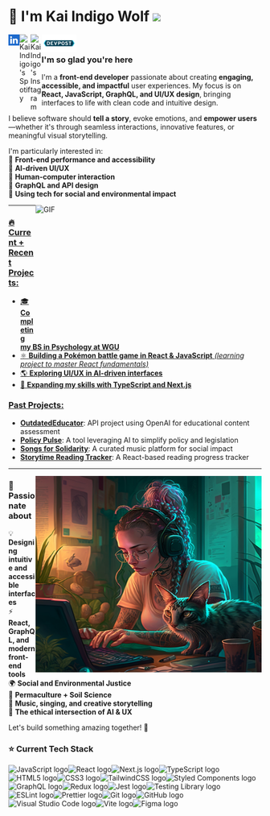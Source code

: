 # 🐺 I'm Kai Indigo Wolf  ![](https://visitor-badge.glitch.me/badge?page_id=indigow0lf.indigow0lf)

<a href="https://www.linkedin.com/in/indigowolf/">
  <img align="left" alt="Kai Indigo's LinkedIN" width="22px" src="https://github.com/IndigoW0lf/IndigoW0lf/blob/4e996e3d931144b95b22f8ffcb5a70807d538af3/linkedin-svgrepo-com%20(1).svg"/>
</a><a href="https://open.spotify.com/user/vjj98sn4y4ul42h310k2yzrk7?si=2nNnaO-aTW-cYC6ZaHuvFg">
  <img align="left" alt="Kai Indigo's Spotify" width="22px" src="https://github.com/IndigoW0lf/IndigoW0lf/blob/20c6f5cb222f0daefe7ad38bc61f0266db44535c/3D-spotify-logo-premium-PNG.png" />
</a>
<a href="https://www.instagram.com/indigow0lf/">
  <img align="left" alt="Kai Indigo's Instagram" width="22px" src="https://raw.githubusercontent.com/hussainweb/hussainweb/main/icons/instagram.png" />
</a><a href="https://devpost.com/IndigoW0lf?ref_content=user-portfolio&ref_feature=portfolio&ref_medium=global-nav">
  <img align="left" alt="Kai Indigo's DevPost" width="70px"src="https://github.com/IndigoW0lf/IndigoW0lf/blob/28ed449d1dea368da01f918ac9d2880c31c76fb2/Devpost_Icon.png" />
</a>
  <br>

### I'm so glad you're here 

I'm a **front-end developer** passionate about creating **engaging, accessible, and impactful** user experiences. My focus is on **React, JavaScript, GraphQL, and UI/UX design**, bringing interfaces to life with clean code and intuitive design.  

I believe software should **tell a story**, evoke emotions, and **empower users**—whether it's through seamless interactions, innovative features, or meaningful visual storytelling.  

I'm particularly interested in:  
🔹 **Front-end performance and accessibility**  
🔹 **AI-driven UI/UX**  
🔹 **Human-computer interaction**  
🔹 **GraphQL and API design**  
🔹 **Using tech for social and environmental impact**  

<a href="https://github.com/anuraghazra/github-readme-stats"><img align="right" alt='GIF' width="450" height="270" src="https://github-readme-stats.vercel.app/api?username=indigow0lf&count_private=true&show_icons=true&theme=aura"/>

  
---


### 🔥 **Current + Recent Projects:**

- 🎓 **Completing my BS in Psychology at WGU**  
- ⚛️ **Building a Pokémon battle game in React & JavaScript** *(learning project to master React fundamentals)*  
- 🌎 **Exploring UI/UX in AI-driven interfaces**  
- 🚀 **Expanding my skills with TypeScript and Next.js** 


### **Past Projects:**  
- **[OutdatedEducator](https://github.com/IndigoW0lf/OutdatedEducator)**: API project using OpenAI for educational content assessment  
- **[Policy Pulse](https://github.com/IndigoW0lf/PolicyPulse)**: A tool leveraging AI to simplify policy and legislation  
- **[Songs for Solidarity](https://github.com/IndigoW0lf/SongsForSolidarity)**: A curated music platform for social impact  
- **[Storytime Reading Tracker](https://github.com/IndigoW0lf/Storytime_Reading_Tracker)**: A React-based reading progress tracker  

---


<img align="right" alt="Avata" src="https://github.com/IndigoW0lf/IndigoW0lf/blob/main/avatar%20github.png" width="450" height="390"/>  


### **💬 Passionate about**
💡 **Designing intuitive and accessible interfaces**  
⚡ **React, GraphQL, and modern front-end tools**  
🌍 **Social and Environmental Justice**  
🌱 **Permaculture + Soil Science**  
🎤 **Music, singing, and creative storytelling**  
🤖 **The ethical intersection of AI & UX**  

Let's build something amazing together! 🚀 


### ⭐️ Current Tech Stack

<img src="https://img.shields.io/badge/JavaScript-0b0b0a?logo=javascript&logoColor=b63a65" alt="JavaScript logo" title="JavaScript" height="25" /><img src="https://img.shields.io/badge/React-0b0b0a?logo=react&logoColor=b63a65" alt="React logo" title="React" height="25" /><img src="https://img.shields.io/badge/Next.js-0b0b0a?logo=next.js&logoColor=b63a65" alt="Next.js logo" title="Next.js" height="25" /><img src="https://img.shields.io/badge/TypeScript-0b0b0a?logo=typescript&logoColor=b63a65" alt="TypeScript logo" title="TypeScript" height="25" /><img src="https://img.shields.io/badge/HTML5-0b0b0a?logo=html5&logoColor=b63a65" alt="HTML5 logo" title="HTML5" height="25" /><img src="https://img.shields.io/badge/CSS3-0b0b0a?logo=css3&logoColor=b63a65" alt="CSS3 logo" title="CSS3" height="25" /><img src="https://img.shields.io/badge/TailwindCSS-0b0b0a?logo=tailwind-css&logoColor=b63a65" alt="TailwindCSS logo" title="TailwindCSS" height="25" /><img src="https://img.shields.io/badge/StyledComponents-0b0b0a?logo=styled-components&logoColor=b63a65" alt="Styled Components logo" title="Styled Components" height="25" /><img src="https://img.shields.io/badge/GraphQL-0b0b0a?logo=graphql&logoColor=b63a65" alt="GraphQL logo" title="GraphQL" height="25" /><img src="https://img.shields.io/badge/Redux-0b0b0a?logo=redux&logoColor=b63a65" alt="Redux logo" title="Redux" height="25" /><img src="https://img.shields.io/badge/Jest-0b0b0a?logo=jest&logoColor=b63a65" alt="Jest logo" title="Jest" height="25" /><img src="https://img.shields.io/badge/Testing Library-0b0b0a?logo=testing-library&logoColor=b63a65" alt="Testing Library logo" title="Testing Library" height="25" /><img src="https://img.shields.io/badge/ESLint-0b0b0a?logo=eslint&logoColor=b63a65" alt="ESLint logo" title="ESLint" height="25" /><img src="https://img.shields.io/badge/Prettier-0b0b0a?logo=prettier&logoColor=b63a65" alt="Prettier logo" title="Prettier" height="25" /><img src="https://img.shields.io/badge/Git-0b0b0a?logo=git&logoColor=b63a65" alt="Git logo" title="Git" height="25" /><img src="https://img.shields.io/badge/GitHub-0b0b0a?logo=github&logoColor=b63a65" alt="GitHub logo" title="GitHub" height="25" /><img src="https://img.shields.io/badge/Visual Studio Code-0b0b0a?logo=visual-studio-code&logoColor=b63a65" alt="Visual Studio Code logo" title="Visual Studio Code" height="25" /><img src="https://img.shields.io/badge/Vite-0b0b0a?logo=vite&logoColor=b63a65" alt="Vite logo" title="Vite" height="25" /><img src="https://img.shields.io/badge/Figma-0b0b0a?logo=figma&logoColor=b63a65" alt="Figma logo" title="Figma" height="25" />




    
  
</a><br>
  
 



